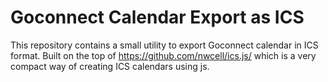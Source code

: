 # Goconnect Calendar Export as ICS

This repository contains a small utility to export Goconnect calendar in ICS format. Built on the top of https://github.com/nwcell/ics.js/ which is a very compact way of creating ICS calendars using js. 
